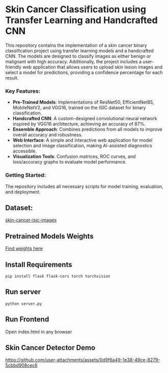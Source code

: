 # Skin Cancer Classification using Transfer Learning and Handcrafted CNN  

This repository contains the implementation of a skin cancer binary classification project using transfer learning models and a handcrafted CNN. The models are designed to classify images as either benign or malignant with high accuracy. Additionally, the project includes a user-friendly web application that allows users to upload skin lesion images and select a model for predictions, providing a confidence percentage for each result.  

### Key Features:  
- **Pre-Trained Models**: Implementations of ResNet50, EfficientNetB5, MobileNetV2, and VGG16, trained on the ISIC dataset for binary classification.  
- **Handcrafted CNN**: A custom-designed convolutional neural network inspired by VGG16 architecture, achieving an accuracy of 87%.  
- **Ensemble Approach**: Combines predictions from all models to improve overall accuracy and robustness.  
- **Web Interface**: A simple and interactive web application for model selection and image classification, making AI-assisted diagnostics accessible.  
- **Visualization Tools**: Confusion matrices, ROC curves, and loss/accuracy graphs to evaluate model performance.  

### Getting Started:  
The repository includes all necessary scripts for model training, evaluation, and deployment.  

## Dataset: 
[skin-cancer-isic-images](https://www.kaggle.com/datasets/rm1000/skin-cancer-isic-images/data)

## Pretrained Models Weights
[Find weights here](https://drive.google.com/drive/folders/1QVDyVlESDp_Q1T7Swl4abTkB5AEWl5PM?usp=sharing)

## Install Requirements

```
pip install flask flask-cors torch torchvision

```

## Run server

```
python server.py

```

## Run Frontend

Open index.html in any browser

## Skin Cancer Detector Demo
https://github.com/user-attachments/assets/0d9f6a49-1e38-49ce-8279-5cbbd908cec6

